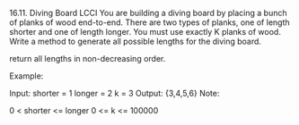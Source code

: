 16.11. Diving Board LCCI
You are building a diving board by placing a bunch of planks of wood end-to-end. There are two types of planks, one of length shorter and one of length longer. You must use exactly K planks of wood. Write a method to generate all possible lengths for the diving board.

return all lengths in non-decreasing order.

Example:

Input: 
shorter = 1
longer = 2
k = 3
Output:  {3,4,5,6}
Note:

0 < shorter <= longer
0 <= k <= 100000
